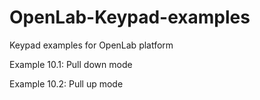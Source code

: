 # OpenLab-Keypad-examples
Keypad examples for OpenLab platform  
  
  Example 10.1: Pull down mode
  
  Example 10.2: Pull up mode
